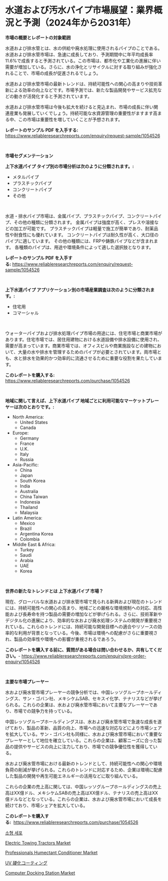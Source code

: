 <p><h1>水道および汚水パイプ市場展望：業界概況と予測（2024年から2031年）</h1></p><p><strong>市場の概要とレポートの対象範囲</strong></p>
<p><p>水道および排水管とは、水の供給や廃水処理に使用されるパイプのことである。水道および排水管市場は、急速に成長しており、予測期間中に年平均成長率11.6%で成長すると予測されている。この市場は、都市化や工業化の進展に伴い需要が増加している。さらに、水の浄化とリサイクルに対する取り組みが強化されることで、市場の成長が促進されるでしょう。</p><p>水道および排水管市場の最新トレンドは、持続可能性への関心の高まりや技術革新による効率の向上などです。市場予測では、新たな製品開発やサービス拡充などの動きが活発化すると予測されています。</p><p>水道および排水管市場は今後も拡大を続けると見込まれ、市場の成長に伴い関連産業も発展していくでしょう。持続可能な水資源管理の重要性がますます高まる中、この市場は重要性を増していくことが予想されます。</p></p>
<p><strong>レポートのサンプル PDF を入手する:</strong> <a href="https://www.reliableresearchreports.com/enquiry/request-sample/1054526">https://www.reliableresearchreports.com/enquiry/request-sample/1054526</a></p>
<p>&nbsp;</p>
<p><strong>市場セグメンテーション</strong></p>
<p><strong>上下水道パイプ タイプ別の市場分析は次のように分類されます。:</strong></p>
<p><ul><li>メタルパイプ</li><li>プラスチックパイプ</li><li>コンクリートパイプ</li><li>その他</li></ul></p>
<p>&nbsp;</p>
<p><p>水道・排水パイプ市場は、金属パイプ、プラスチックパイプ、コンクリートパイプ、その他の種類に分類されます。 金属パイプは強度が高く、プレスや溶接などの加工が可能です。 プラスチックパイプは軽量で施工が簡単であり、耐薬品性や耐食性にも優れています。 コンクリートパイプは耐久性が高く、大口径のパイプに適しています。 その他の種類には、FRPや鋳鉄パイプなどが含まれます。 各種類のパイプは、用途や環境条件によって適した選択肢となります。</p></p>
<p><strong>レポートのサンプル PDF を入手する:</strong>&nbsp;<a href="https://www.reliableresearchreports.com/enquiry/request-sample/1054526">https://www.reliableresearchreports.com/enquiry/request-sample/1054526</a></p>
<p>&nbsp;</p>
<p><strong> 上下水道パイプ アプリケーション別の市場産業調査は次のように分類されます。:</strong></p>
<p><ul><li>住宅用</li><li>コマーシャル</li></ul></p>
<p>&nbsp;</p>
<p><p>ウォーターパイプおよび排水処理パイプ市場の用途には、住宅市場と商業市場があります。住宅市場では、居住用建物における水道設備や排水設備に使用され、需要が高まっています。商業市場では、オフィスビルや商業施設などの建物において、大量の水や排水を管理するためのパイプが必要とされています。両市場とも、水と排水を効果的かつ効率的に流通させるために重要な役割を果たしています。</p></p>
<p><strong>このレポートを購入する:</strong>&nbsp; <a href="https://www.reliableresearchreports.com/purchase/1054526">https://www.reliableresearchreports.com/purchase/1054526</a></p>
<p>&nbsp;</p>
<p><strong>地域に関して言えば、上下水道パイプ 地域ごとに利用可能なマーケットプレーヤーは次のとおりです。:</strong></p>
<p><ul>
    <li>
        North America:
        <ul>
            <li>United States</li>
            <li>Canada</li>
        </ul>
    </li>
    <li>
        Europe:
        <ul>
            <li>Germany</li>
            <li>France</li>
            <li>U.K.</li>
            <li>Italy</li>
            <li>Russia</li>
        </ul>
    </li>
    <li>
        Asia-Pacific:
        <ul>
            <li>China</li>
            <li>Japan</li>
            <li>South Korea</li>
            <li>India</li>
            <li>Australia</li>
            <li>China Taiwan</li>
            <li>Indonesia</li>
            <li>Thailand</li>
            <li>Malaysia</li>
        </ul>
    </li>
    <li>
        Latin America:
        <ul>
            <li>Mexico</li>
            <li>Brazil</li>
            <li>Argentina Korea</li>
            <li>Colombia</li>
        </ul>
    </li>
    <li>
        Middle East & Africa:
        <ul>
            <li>Turkey</li>
            <li>Saudi</li>
            <li>Arabia</li>
            <li>UAE</li>
            <li>Korea</li>
        </ul>
    </li>
    </ul></p>
<p>&nbsp;</p>
<p><strong>世界の新たなトレンドとは 上下水道パイプ 市場？</strong></p>
<p><p>現在、グローバルな水道および排水管市場で見られる新興および現在のトレンドには、持続可能性への関心の高まり、地域ごとの厳格な環境規制への対応、高性能および長寿命を持つ製品の需要の増加などが挙げられる。さらに、技術革新やデジタル化の進展により、効率的な水および廃水処理システムの開発が重要視されている。これらのトレンドには、持続可能な開発目標への適合やリソースの効率的な利用が背景となっている。今後、市場は環境への配慮がさらに重要視され、製品の効率性や環境への影響が重視されるであろう。</p></p>
<p><strong>このレポートを購入する前に、質問がある場合は問い合わせるか、共有してください。</strong>- <a href="https://www.reliableresearchreports.com/enquiry/pre-order-enquiry/1054526">https://www.reliableresearchreports.com/enquiry/pre-order-enquiry/1054526</a></p>
<p>&nbsp;</p>
<p><strong>主要な市場プレーヤー</strong></p>
<p><p>水および廃水管市場プレーヤーの競争分析では、中国レッソグループホールディングス、サン・ゴバン社、メキシケムSAB、セキスイ化学、テナリスなどが挙げられる。これらの企業は、水および廃水管市場において主要なプレーヤーであり、市場での競争力を持っている。</p><p>中国レッソグループホールディングスは、水および廃水管市場で急速な成長を遂げており、製品の革新、品質の向上、市場への迅速な対応などにより市場シェアを拡大している。サン・ゴバン社も同様に、水および廃水管市場において重要なプレーヤーとして地位を確立している。これらの企業は、顧客ニーズに合った製品の提供やサービスの向上に注力しており、市場での競争優位性を獲得している。</p><p>水および廃水管市場における最新のトレンドとして、持続可能性への関心や環境負荷の削減が挙げられる。これらのトレンドに対応するため、企業は環境に配慮した製品の開発や再生可能エネルギーの活用などに取り組んでいる。</p><p>これらの企業の売上高に関しては、中国レッソグループホールディングスの売上高はXX億ドル、メキシケムSABの売上高はXX億ドル、テナリスの売上高はXX億ドルなどとなっている。これらの企業は、水および廃水管市場において成長を続けており、市場シェアを拡大している。</p></p>
<p><strong>このレポートを購入する:</strong>&nbsp;&nbsp;<a href="https://www.reliableresearchreports.com/purchase/1054526">https://www.reliableresearchreports.com/purchase/1054526</a></p>
<p><p><a href="https://github.com/vsoq0zknh59/Market-Research-Report-List-1/blob/main/8387054186437.md">소형 세포</a></p><p><a href="https://view.publitas.com/reportprime-1/electric-towing-tractors-market-a-comprehensive-report-of-its-market-share-growth-trends-2024-2031/">Electric Towing Tractors Market</a></p><p><a href="https://view.publitas.com/reportprime-1/professionals-humectant-conditioner-market-size-share-trends-analysis-report-by-material-by-type-by-end-user-by-region-and-segment-forecasts-2024-2031/">Professionals Humectant Conditioner Market</a></p><p><a href="https://github.com/bevdtkn4419963/Market-Research-Report-List-1/blob/main/7189761186472.md">UV 硬化コーティング</a></p><p><a href="https://github.com/NorbertYates/Market-Research-Report-List-3/blob/main/computer-docking-station-market.md">Computer Docking Station Market</a></p></p>
